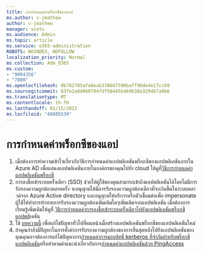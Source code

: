 ```yaml
---
title: การกำหนดค่าพร็อกซีของแอป
ms.author: v-jmathew
author: v-jmathew
manager: scotv
ms.audience: Admin
ms.topic: article
ms.service: o365-administration
ROBOTS: NOINDEX, NOFOLLOW
localization_priority: Normal
ms.collection: Adm_O365
ms.custom:
- "9004356"
- "7800"
ms.openlocfilehash: 0b782705afa8eab338687590baff90de4e17ccb9
ms.sourcegitcommit: 83fe2a8d060794fdf58445b469b30a3294b7a9b6
ms.translationtype: MT
ms.contentlocale: th-TH
ms.lasthandoff: 01/15/2021
ms.locfileid: "49885530"
---
```

# <a name="app-proxy-configuration"></a>การกำหนดค่าพร็อกซีของแอป

1. เมื่อต้องการทำความเข้าใจเกี่ยวกับวิธีการกำหนดค่าแอปพลิเคชันพร็อกซีของแอปพลิเคชันภายใน Azure AD เพื่อแสดงแอปพลิเคชันภายในองค์กรของคุณไปยัง cloud ให้ดูที่[วิธีการกำหนดค่าแอปพลิเคชันพร็อกซี](https://docs.microsoft.com/azure/active-directory/application-proxy-config-how-to)
2. การลงชื่อเข้าระบบครั้งเดียว (SSO) ช่วยให้ผู้ใช้ของคุณสามารถเข้าถึงแอปพลิเคชันได้โดยไม่มีการรับรองความถูกต้องหลายครั้ง จะอนุญาตให้มีการรับรองความถูกต้องเดียวที่จะเกิดขึ้นในระบบคลาวด์จาก Azure Active directory และอนุญาตให้บริการหรือตัวเชื่อมต่อเพื่อ impersonate ผู้ใช้ให้ทำการท้าทายการรับรองความถูกต้องเพิ่มเติมใดๆเพิ่มเติมจากแอปพลิเคชัน เมื่อต้องการเรียนรู้เพิ่มเติมให้ดูที่ [วิธีการกำหนดค่าการลงชื่อเข้าระบบครั้งเดียวไปยังแอปพลิเคชันพร็อกซีแอปพลิ](https://docs.microsoft.com/azure/active-directory/application-proxy-config-sso-how-to)เคชัน
3. ใช้ [บทความนี้](https://docs.microsoft.com/azure/active-directory/application-proxy-config-problem) เพื่อแก้ไขปัญหาทั่วไปที่คนหน้าเมื่อสร้างแอปพลิเคชันพร็อกซีของแอปพลิเคชันใหม่
4. ถ้าคุณกำลังมีปัญหาในการตั้งค่าการรับรองความถูกต้องของการสิ้นสุดหลังไปยังแอปพลิเคชันของคุณคุณอาจต้องการแก้ไขปัญหาการ[กำหนดค่าการมอบสิทธิ์ kerberos ที่จำกัดสำหรับพร็อกซีแอปพลิเคชัน](https://docs.microsoft.com/azure/active-directory/application-proxy-back-end-kerberos-constrained-delegation-how-to)หรือทำตามคำแนะนำเกี่ยวกับการ[กำหนดค่าแอปพลิเคชันด้วย PingAccess](https://docs.microsoft.com/azure/active-directory/application-proxy-back-end-ping-access-how-to)
